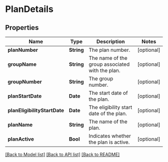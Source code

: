 # PlanDetails

## Properties
Name | Type | Description | Notes
------------ | ------------- | ------------- | -------------
**planNumber** | **String** | The plan number. | [optional] 
**groupName** | **String** | The name of the group associated with the plan. | [optional] 
**groupNumber** | **String** | The group number. | [optional] 
**planStartDate** | **Date** | The start date of the plan. | [optional] 
**planEligibilityStartDate** | **Date** | The eligibility start date of the plan. | [optional] 
**planName** | **String** | The name of the plan. | [optional] 
**planActive** | **Bool** | Indicates whether the plan is active. | [optional] 

[[Back to Model list]](../README.md#documentation-for-models) [[Back to API list]](../README.md#documentation-for-api-endpoints) [[Back to README]](../README.md)


